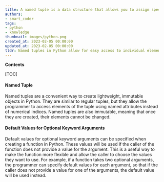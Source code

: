 ```yaml
---
title: A named tuple is a data structure that allows you to assign specific names to each element in a tuple, and default values for optional keyword arguments are values that are assigned to parameters when no value is explicitly provided
authors:
- smart_coder
tags:
- python
- knowledge
thumbnail: images/python.png
created_at: 2023-02-05 00:00:00
updated_at: 2023-02-05 00:00:00
tldr: Named tuples in Python allow for easy access to individual elements of a tuple, and default values for optional keyword arguments can be set when defining a function.
---
```


**Contents**

[TOC]

#### Named Tuple

Named tuples are a convenient way to create lightweight, immutable objects in Python. They are similar to regular tuples, but they allow the programmer to access elements of the tuple using named attributes instead of numerical indices. Named tuples are also immutable, meaning that once they are created, their elements cannot be changed.

#### Default Values for Optional Keyword Arguments

Default values for optional keyword arguments can be specified when creating a function in Python. These values will be used if the caller of the function does not provide a value for the argument. This is a useful way to make the function more flexible and allow the caller to choose the values they want to use. For example, if a function takes two optional arguments, the programmer can specify default values for each argument, so that if the caller does not provide a value for one of the arguments, the default value will be used instead.
